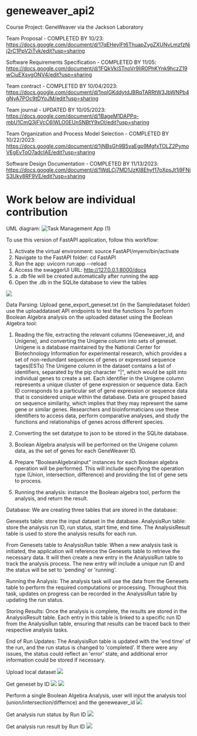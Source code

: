 # geneweaver_api2
Course Project: GeneWeaver via the Jackson Laboratory

Team Proposal - COMPLETED BY 10/23: 
https://docs.google.com/document/d/17qEHeylFt6ThuapZygZXUNvLmzfzNjj2rC1PpV2iTvk/edit?usp=sharing

Software Requirements Specification - COMPLETED BY 11/05: 
https://docs.google.com/document/d/1FQkVkiSTnoVr9IiR0PhKYnk9hczZ19wCiuEXsvgONV4/edit?usp=sharing

Team contract - COMPLETED BY 10/04/2023: 
https://docs.google.com/document/d/1nqIGKddytdJBRqTARRtW3JbWNPb4gNyA7POc9tDYoJM/edit?usp=sharing

Team journal - UPDATED BY 10/05/2023: 
https://docs.google.com/document/d/1BageM1DAPPq-mbU1CmQ3jFVcC6lWLO0EUnSNBtY9xOI/edit?usp=sharing

Team Organization and Process Model Selection - COMPLETED BY 10/22/2023: 
https://docs.google.com/document/d/1jNBsGh9B5vaEgp9MgfxTOLZ2PymoVEgEvToO7adcIAE/edit?usp=sharing

Software Design Documentation - COMPLETED BY 11/13/2023: 
https://docs.google.com/document/d/1WdLCj7MD1JzKI8Ehyf17oXpsJt1j9FNiS3Uky8RF9VE/edit?usp=sharing

# Work below are individual contribution
UML diagram:
![Task Management App (1)](https://github.com/xinyan30425/geneweaver_api2/assets/91167901/524ad25e-0b96-402c-aa84-fca0f29f7d7b)


To use this version of FastAPI application, follow this workflow:
1. Activate the virtual environment: source FastAPI/myenv/bin/activate
2. Navigate to the FastAPI folder: cd FastAPI
3. Run the app: uvicorn run:app --reload 
4. Access the swaggerUI URL: http://127.0.0.1:8000/docs
5. a .db file will be created automatically after running the app
6. Open the .db in the SQLite database to view the tables

![](FastAPI/Readme_image/Picture1.png)

Data Parsing:
Upload gene_export_geneset.txt (in the Sampledataset folder) use the uploaddataset API endpoints to test the functions
To perform Boolean Algebra analysis on the uploaded dataset using the Boolean Algebra tool:
1.	Reading the file, extracting the relevant columns (Geneweaver_id, and Unigene), and converting the Unigene column into sets of geneset.
Unigene is a database maintained by the National Center for Biotechnology Information for experimental research, which provides a set of non-redundant sequences of genes or expressed sequence tages(ESTs)
The Unigene column in the dataset contains a list of identifiers, separated by the pip character "|", which would be split into individual genes to create a set.
Each identifier in the Unigene column represents a unique cluster of gene expression or sequence data.
Each ID corresponds to a particular set of gene expression or sequence data that is considered unique within the database. 
Data are grouped based on sequence similarity, which implies that they may represent the same gene or similar genes.
Researchers and bioinformaticians use these identifiers to access data, perform comparative analyses, and study the functions and relationships of genes across different species.

2.	Converting the set datatype to json to be stored in the SQLite database.
3.	Boolean Algebra analysis will be performed on the Unigene column data, as the set of genes for each GeneWeaver ID.
4.	Prepare "BooleanAlgebraInput" instances for each Boolean algebra operation will be performed.
    This will include specifying the operation type (Union, intersection, difference) and providing the list of gene sets to process.
5.	Running the analysis: instance the Boolean algebra tool, perform the analysis, and return the result.

Database:
We are creating three tables that are stored in the database:

Genesets table: store the input dataset in the database.
AnalysisRun table: store the analysis run ID, run status, start time, end time.
The AnalysisResult table is used to store the analysis results for each run.

From Genesets table to AnalysisRun table: 
When a new analysis task is initiated, the application will reference the Genesets table to retrieve the necessary data. 
It will then create a new entry in the AnalysisRun table to track the analysis process. 
The new entry will include a unique run ID and the status will be set to 'pending' or 'running'.

Running the Analysis: 
The analysis task will use the data from the Genesets table to perform the required computations or processing. 
Throughout this task, updates on progress can be recorded in the AnalysisRun table by updating the run status.

Storing Results: 
Once the analysis is complete, the results are stored in the AnalysisResult table. 
Each entry in this table is linked to a specific run ID from the AnalysisRun table, ensuring that results can be traced back to their respective analysis tasks.

End of Run Updates: 
The AnalysisRun table is updated with the 'end time' of the run, and the run status is changed to 'completed'. 
If there were any issues, the status could reflect an 'error' state, and additional error information could be stored if necessary.

Upload local dataset
![](FastAPI/Readme_image/Picture2.png)

Get geneset by ID
![](FastAPI/Readme_image/Picture3.png)
![](FastAPI/Readme_image/Picture4.png)

Perform a single Boolean Algebra Analysis, user will input the analysis tool (union/intersection/differnce) and the geneweaver_id
![](FastAPI/Readme_image/Picture5.png)

Get analysis run status by Run ID
![](FastAPI/Readme_image/Picture6.png)

Get analysis run result by Run ID
![](FastAPI/Readme_image/Picture7.png)
















